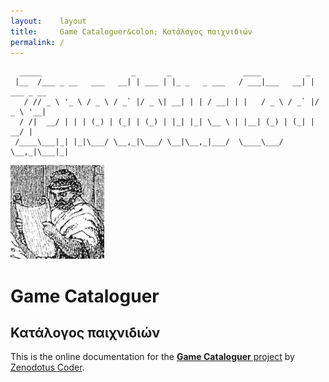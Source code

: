 ```yaml
---
layout:    layout
title:     Game Cataloguer&colon; Κατάλογος παιχνιδιών
permalink: /
---
```


<pre><code>  _____                    _       _                ____          _           
 |__  /___ _ __   ___   __| | ___ | |_ _   _ ___   / ___|___   __| | ___ _ __ 
   / // _ \ '_ \ / _ \ / _` |/ _ \| __| | | / __| | |   / _ \ / _` |/ _ \ '__|
  / /|  __/ | | | (_) | (_| | (_) | |_| |_| \__ \ | |__| (_) | (_| |  __/ |   
 /____\___|_| |_|\___/ \__,_|\___/ \__|\__,_|___/  \____\___/ \__,_|\___|_|   </code></pre>

<img src="/gamecataloguer.zenodotuscoder.com/images/zenodotuscoder.jpg" alt="Zenodotus Coder’s Avatar" id="avatar" />

# Game Cataloguer

## Κατάλογος παιχνιδιών

This is the online documentation for the [**Game Cataloguer** project](https://github.com/zenodotuscoderrepositories/GameCataloguer) by [Zenodotus Coder](https://www.zenodotuscoder.com/).

